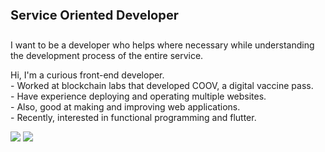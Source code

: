 <h4 style="font-weight:bold; font-size:20px">Service Oriented Developer</h4>
I want to be a developer who helps where necessary while understanding the development process of the entire service.

<br/>

<span>Hi, I'm a curious front-end developer.</span><br/>
<span>- Worked at blockchain labs that developed COOV, a digital vaccine pass.</span><br/>
<span>- Have experience deploying and operating multiple websites.</span><br/>
<span>- Also, good at making and improving web applications.</span><br/>
<span>- Recently, interested in functional programming and flutter.</span>

<a href="https://www.linkedin.com/in/%EC%9B%90%EC%B0%AC-%EC%9D%B4-562681130/" target="_blank"><img src="https://img.shields.io/badge/WonChan Lee-0A66C2?style=flat-square&logo=LinkedIn&logoColor=white"/></a>
<a href="mailto:woody.front@gmail.com" target="_blank"><img src="https://img.shields.io/badge/woody.front@gmail.com-EA4335?style=flat-square&logo=Gmail&logoColor=white"/></a>

<!---
one-chance/one-chance is a ✨ special ✨ repository because its `README.md` (this file) appears on your GitHub profile.
You can click the Preview link to take a look at your changes.
--->
